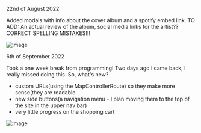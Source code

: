 22nd of August 2022

Added modals with info about the cover album and a spotify embed link. TO ADD: An actual review of the album, social media links for the artist?? CORRECT SPELLING MISTAKES!!!

![image](https://user-images.githubusercontent.com/95591065/185820663-86de7cb5-8f86-4ff7-bec9-e5db4d5a4c9c.png)

6th of September 2022

Took a one week break from programming! Two days ago I came back, I really missed doing this. So, what's new? 
- custom URLs(using the MapControllerRoute) so they make more sense(they are readable
- new side buttons(a navigation menu - I plan moving them to the top of the site in the upper nav bar)
- very little progress on the shopping cart

![image](https://user-images.githubusercontent.com/95591065/188522394-151a8f6f-7875-457d-8df7-53c911c9897d.png)
